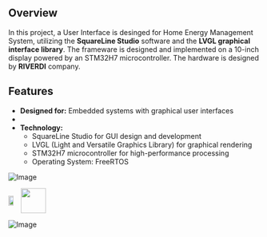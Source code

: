 ## Overview
In this project, a User Interface is desinged for Home Energy Management System, utilizing the **SquareLine Studio** software and the **LVGL graphical interface library**. The frameware is designed and implemented on a 10-inch display powered by an STM32H7 microcontroller. The hardware is designed by **RIVERDI** company.

## Features
- **Designed for:** Embedded systems with graphical user interfaces
- 
- **Technology:**
  - SquareLine Studio for GUI design and development
  - LVGL (Light and Versatile Graphics Library) for graphical rendering
  - STM32H7 microcontroller for high-performance processing
  - Operating System: FreeRTOS
 
![Image](https://github.com/user-attachments/assets/9291dc6d-e4ca-490e-8686-ceee400c2923)

<div style="display: inline-flex; align-items: center;">
  <!-- Video Thumbnail -->
  <a href="https://www.youtube.com/watch?v=yNqvFCuYcsc" target="_blank" style="display: inline-block;">
    <img src="https://img.youtube.com/vi/yNqvFCuYcsc/0.jpg" style="width: 70%; display: block;">
  </a>

  <!-- Play Button -->
  <a href="https://www.youtube.com//watch?v=yNqvFCuYcsc" target="_blank" style="display: inline-block;">
    <img src="https://upload.wikimedia.org/wikipedia/commons/b/b8/YouTube_play_button_icon_%282013%E2%80%932017%29.svg" 
         style="width: 50px; height: auto; margin-left: 5px;">
  </a>
</div>

![Image](https://github.com/user-attachments/assets/8f4e47a3-e3ff-4402-86d0-6b81c5012c85)
